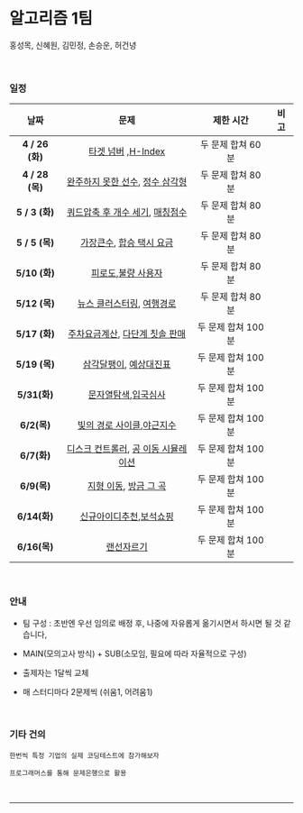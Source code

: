 # 알고리즘 1팀

홍성목, 신혜원, 김민정, 손승운, 허건녕

<br>

### 일정

|      날짜       |                             문제                             |     제한 시간      | 비고 |
| :-------------: | :----------------------------------------------------------: | :----------------: | :--: |
| **4 / 26 (화)** | [타겟 넘버](https://programmers.co.kr/learn/courses/30/parts/12421) ,[H-Index](https://programmers.co.kr/learn/courses/30/parts/12198) | 두 문제 합쳐 60분  |      |
| **4 / 28 (목)** | [완주하지 못한 선수](https://programmers.co.kr/learn/courses/30/parts/12077), [정수 삼각형](https://programmers.co.kr/learn/courses/30/parts/12263) | 두 문제 합쳐 80분  |      |
| **5 / 3 (화)**  | [쿼드압축 후 개수 세기](https://programmers.co.kr/learn/courses/30/lessons/68936), [매칭점수](https://programmers.co.kr/learn/courses/30/lessons/42893) | 두 문제 합쳐 80분  |      |
| **5 / 5 (목)**  | [가장큰수](https://programmers.co.kr/learn/courses/30/lessons/42746), [합승 택시 요금](https://programmers.co.kr/learn/courses/30/lessons/72413) | 두 문제 합쳐 80분  |      |
| **5/10  (화)**  | [피로도](https://programmers.co.kr/learn/courses/30/lessons/87946),[불량 사용자](https://programmers.co.kr/learn/courses/30/lessons/64064) | 두 문제 합쳐 80분  |      |
|  **5/12 (목)**  | [뉴스 클러스터링](https://programmers.co.kr/learn/courses/30/lessons/17677), [여행경로](https://programmers.co.kr/learn/courses/30/lessons/43164) | 두 문제 합쳐 80분  |      |
|  **5/17 (화)**  | [주차요금계산](https://programmers.co.kr/learn/courses/30/lessons/92341), [다단계 칫솔 판매](https://programmers.co.kr/learn/courses/30/lessons/77486) | 두 문제 합쳐 100분 |      |
|  **5/19 (목)**  | [삼각달팽이](https://programmers.co.kr/learn/courses/30/lessons/68645), [예상대진표](https://programmers.co.kr/learn/courses/30/lessons/12985) | 두 문제 합쳐 100분 |      |
|  **5/31(화)**   | [문자열탐색](https://programmers.co.kr/learn/courses/30/lessons/60057),[입국심사](https://programmers.co.kr/learn/courses/30/lessons/43238) | 두 문제 합쳐 100분 |      |
|   **6/2(목)**   | [빛의 경로 사이클](https://programmers.co.kr/learn/courses/30/lessons/86052),[야근지수](https://programmers.co.kr/learn/courses/30/lessons/12927) | 두 문제 합쳐 100분 |      |
|   **6/7(화)**   | [디스크 컨트롤러](https://programmers.co.kr/learn/courses/30/lessons/42627), [공 이동 시뮬레이션](https://programmers.co.kr/learn/courses/30/lessons/87391) | 두 문제 합쳐 100분 |      |
|   **6/9(목)**   | [지형 이동](https://programmers.co.kr/learn/courses/30/lessons/62050), [방금 그 곡](https://programmers.co.kr/learn/courses/30/lessons/17683) | 두 문제 합쳐 100분 |      |
|  **6/14(화)**   | [신규아이디추천](https://programmers.co.kr/learn/courses/30/lessons/72410),[보석쇼핑](https://programmers.co.kr/learn/courses/30/lessons/67258) | 두 문제 합쳐 100분 |      |
|  **6/16(목)**   |      [랜선자르기](https://www.acmicpc.net/problem/1654)      | 두 문제 합쳐 100분 |      |

<br>

### 안내

- 팀 구성 : 초반엔 우선 임의로 배정 후, 나중에 자유롭게 옮기시면서 하시면 될 것 같습니다,

- MAIN(모의고사 방식) + SUB(소모임, 필요에 따라 자율적으로 구성)
- 출제자는 1달씩 교체
- 매 스터디마다 2문제씩 (쉬움1, 어려움1)

<br>

### 기타 건의

```
한번씩 특정 기업의 실제 코딩테스트에 참가해보자

프로그래머스를 통해 문제은행으로 활용
```

<br>

---

